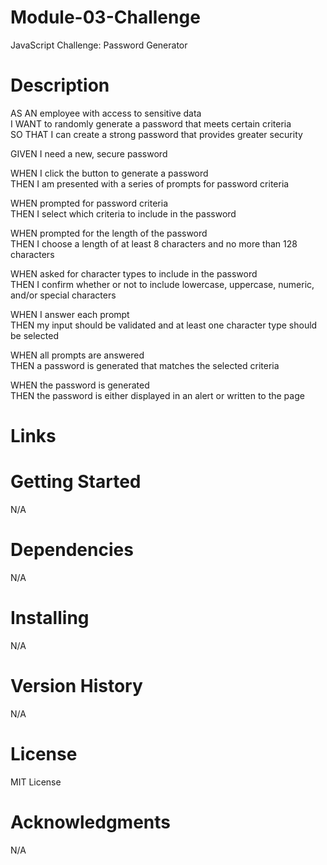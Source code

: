 # Module-03-Challenge
JavaScript Challenge: Password Generator

# Description
AS AN employee with access to sensitive data \
I WANT to randomly generate a password that meets certain criteria \
SO THAT I can create a strong password that provides greater security

GIVEN I need a new, secure password

WHEN I click the button to generate a password \
THEN I am presented with a series of prompts for password criteria

WHEN prompted for password criteria \
THEN I select which criteria to include in the password

WHEN prompted for the length of the password \
THEN I choose a length of at least 8 characters and no more than 128 characters

WHEN asked for character types to include in the password \
THEN I confirm whether or not to include lowercase, uppercase, numeric, and/or special characters

WHEN I answer each prompt \
THEN my input should be validated and at least one character type should be selected

WHEN all prompts are answered \
THEN a password is generated that matches the selected criteria

WHEN the password is generated \
THEN the password is either displayed in an alert or written to the page


# Links

# Getting Started
N/A

# Dependencies
N/A

# Installing
N/A

# Version History
N/A

# License
MIT License

# Acknowledgments
N/A
